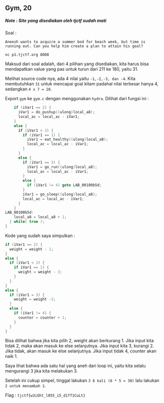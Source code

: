 ## Gym, 20 ##

##### Note : Site yang disediakan oleh tjctf sudah mati #####

Soal :

`Aneesh wants to acquire a summer bod for beach week, but time is running out. Can you help him create a plan to attain his goal?`

`nc p1.tjctf.org 8008`

Maksud dari soal adalah, dari 4 pilihan yang disediakan, kita harus bisa mendapatkan value yang pas untuk turun dari 211 ke 180, yaitu 31.

Melihat source code nya, ada 4 nilai yaitu `-1,-2,-3, dan -4`. Kita membutuhkan `31` untuk mencapai goal kitam padahal nilai terbesar hanya 4, sedangkan `4 x 7 = 28`.

Export `gym` ke `gym.c` dengan menggunakan `hydra`. Dilihat dari fungsi ini :

```c
    if (iVar1 == 2) {
      iVar1 = do_pushup((ulong)local_a8);
      local_ac = local_ac - iVar1;
    }
    else {
      if (iVar1 < 3) {
        if (iVar1 == 1) {
          iVar1 = eat_healthy((ulong)local_a8);
          local_ac = local_ac - iVar1;
        }
      }
      else {
        if (iVar1 == 3) {
          iVar1 = go_run((ulong)local_a8);
          local_ac = local_ac - iVar1;
        }
        else {
          if (iVar1 != 4) goto LAB_00100b5d;
        }
        iVar1 = go_sleep((ulong)local_a8);
        local_ac = local_ac - iVar1;
      }
    }
LAB_00100b5d:
    local_a8 = local_a8 + 1;
  } while( true );
}
```
Kode yang sudah saya simpulkan :

```c
if (iVar1 == 2) {
  weight = weight - 1;
}
else {
  if (iVar1 < 3) {
    if iVar1 == 1) {
      weight = weight - 3;
    }
  }
}
else {
  if (iVar1 = 3) {
    weight = weight -2;
  }
  else {
    if (iVar1 != 4) {
      counter = counter + 1;
    }
  }
}
```

Bisa dilihat bahwa jika kita pilih 2, weight akan berkurang 1. Jika input kita tidak 2,  maka akan masuk ke else selanjutnya. Jika input kita 3, kurangi 2. Jika tidak, akan masuk ke else selanjutnya. Jika input tidak 4, counter akan naik 1.

Saya lihat bahwa ada satu hal yang aneh dari loop ini, yaitu kita selalu mengurangi 3 jika kita melakukan 3.

Setelah ini cukup simpel, tinggal lakukan `3 6 kali (6 * 5 = 30)` lalu lakukan `2 untuk menambah 1`.

Flag : `tjctf{w3iGht_l055_i5_d1ff1CuLt}`
